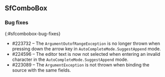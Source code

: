 ## SfComboBox

### Bug fixes
{:#sfcombobox-bug-fixes}

*	\#223732 – The `ArgumentOutofRangeException` is no longer thrown when pressing down the arrow key in `AutoCompleteMode.SuggestAppend` mode.
*	\#224596 – The editor text is now not selected when entering an invalid character in the `AutoCompleteMode.SuggestAppend` mode.
*	\#223089 – The `ArgumentException` is not thrown when binding the source with the same fields.
